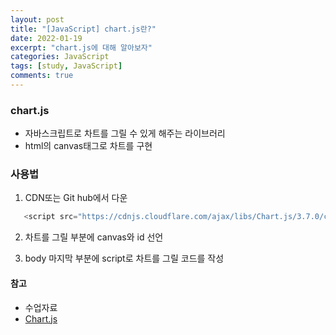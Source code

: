 ```yaml
---
layout: post
title: "[JavaScript] chart.js란?"
date: 2022-01-19
excerpt: "chart.js에 대해 알아보자"
categories: JavaScript
tags: [study, JavaScript]
comments: true
---
```


### chart.js
 - 자바스크립트로 차트를 그릴 수 있게 해주는 라이브러리
 - html의 canvas태그로 차트를 구현

### 사용법
 1. CDN또는 Git hub에서 다운

 ```javascript
    <script src="https://cdnjs.cloudflare.com/ajax/libs/Chart.js/3.7.0/chart.min.js"></script>
 ```

 2. 차트를 그릴 부분에 canvas와 id 선언

 3. body 마지막 부분에 script로 차트를 그릴 코드를 작성

#### 참고
 - 수업자료
 - <a href='https://www.chartjs.org/'>Chart.js</a>